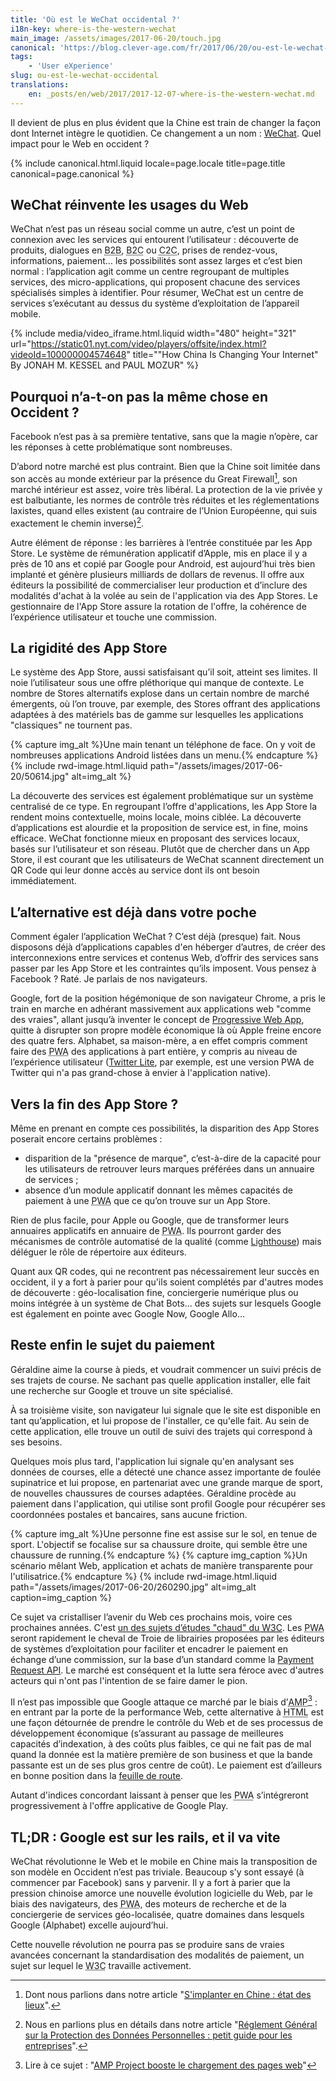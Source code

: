 ```yaml
---
title: 'Où est le WeChat occidental ?'
i18n-key: where-is-the-western-wechat
main_image: /assets/images/2017-06-20/touch.jpg
canonical: 'https://blog.clever-age.com/fr/2017/06/20/ou-est-le-wechat-occidental/'
tags:
    - 'User eXperience'
slug: ou-est-le-wechat-occidental
translations:
    en: _posts/en/web/2017/2017-12-07-where-is-the-western-wechat.md
---
```


Il devient de plus en plus évident que la Chine est train de changer la façon
dont Internet intègre le quotidien. Ce changement a un nom :
[WeChat](https://blog.clever-age.com/fr/2017/06/07/wechat-10-fonctionnalites-cles-pour-votre-entreprise/).
Quel impact pour le Web en occident ?

<!-- more -->

{% include canonical.html.liquid
    locale=page.locale
    title=page.title
    canonical=page.canonical
%}

## WeChat réinvente les usages du Web

WeChat n’est pas un réseau social comme un autre, c’est un point de connexion
avec les services qui entourent l’utilisateur : découverte de produits,
dialogues en <abbr lang="en" title="Business To Business">B2B</abbr>,
<abbr lang="en" title="Business To Consumer">B2C</abbr> ou
<abbr lang="en" title="Consumer To Consumer(s)">C2C</abbr>, prises de
rendez-vous, informations, paiement… les possibilités sont assez larges et c’est
bien normal : l’application agit comme un centre regroupant de multiples
services, des micro-applications, qui proposent chacune des services spécialisés
simples à identifier. Pour résumer, WeChat est un centre de services s’exécutant
au dessus du système d’exploitation de l’appareil mobile.

{% include media/video_iframe.html.liquid width="480" height="321" url="https://static01.nyt.com/video/players/offsite/index.html?videoId=100000004574648" title="&quot;How China Is Changing Your Internet&quot; By JONAH M. KESSEL and PAUL MOZUR" %}

## Pourquoi n’a-t-on pas la même chose en Occident ?

Facebook n’est pas à sa première tentative, sans que la magie n’opère, car les
réponses à cette problématique sont nombreuses.

D’abord notre marché est plus contraint. Bien que la Chine soit limitée dans son
accès au monde extérieur par la présence du Great Firewall[^gf], son marché
intérieur est assez, voire très libéral. La protection de la vie privée y est
balbutiante, les normes de contrôle très réduites et les réglementations
laxistes, quand elles existent (au contraire de l’Union Européenne, qui suis
exactement le chemin inverse)[^rgdp].

[^gf]:

    Dont nous parlions dans notre article
    "[S'implanter en Chine : état des lieux](https://blog.clever-age.com/fr/2014/07/28/s-implanter-en-chine-etat-des-lieux/)".

[^rgdp]:

    Nous en parlions plus en détails dans notre article
    "[Réglement Général sur la Protection des Données Personnelles : petit guide pour les entreprises](https://blog.clever-age.com/fr/2017/04/04/reglement-general-sur-la-protection-des-donnees-personnel-petit-guide-pour-entreprises_rgpd/)".

Autre élément de réponse : les barrières à l’entrée constituée par les App
Store. Le système de rémunération applicatif d’Apple, mis en place il y a près
de 10 ans et copié par Google pour Android, est aujourd’hui très bien implanté
et génère plusieurs milliards de dollars de revenus. Il offre aux éditeurs la
possibilité de commercialiser leur production et d’inclure des modalités d'achat
à la volée au sein de l'application via des App Stores. Le gestionnaire de l'App
Store assure la rotation de l'offre, la cohérence de l’expérience utilisateur et
touche une commission.

## La rigidité des App Store

Le système des App Store, aussi satisfaisant qu’il soit, atteint ses limites. Il
noie l’utilisateur sous une offre pléthorique qui manque de contexte. Le nombre
de Stores alternatifs explose dans un certain nombre de marché émergents, où
l’on trouve, par exemple, des Stores offrant des applications adaptées à des
matériels bas de gamme sur lesquelles les applications "classiques" ne tournent
pas.

{% capture img_alt %}Une main tenant un téléphone de face. On y voit de
nombreuses applications Android listées dans un menu.{% endcapture %}
{% include rwd-image.html.liquid
path="/assets/images/2017-06-20/50614.jpg"
alt=img_alt
%}

La découverte des services est également problématique sur un système centralisé
de ce type. En regroupant l’offre d'applications, les App Store la rendent moins
contextuelle, moins locale, moins ciblée. La découverte d’applications est
alourdie et la proposition de service est, in fine, moins efficace. WeChat
fonctionne mieux en proposant des services locaux, basés sur l’utilisateur et
son réseau. Plutôt que de chercher dans un App Store, il est courant que les
utilisateurs de WeChat scannent directement un QR Code qui leur donne accès au
service dont ils ont besoin immédiatement.

## L’alternative est déjà dans votre poche

Comment égaler l’application WeChat ? C’est déjà (presque) fait. Nous disposons
déjà d’applications capables d'en héberger d’autres, de créer des
interconnexions entre services et contenus Web, d’offrir des services sans
passer par les App Store et les contraintes qu’ils imposent. Vous pensez à
Facebook ? Raté. Je parlais de nos navigateurs.

Google, fort de la position hégémonique de son navigateur Chrome, a pris le
train en marche en adhérant massivement aux applications web "comme des vraies",
allant jusqu’à inventer le concept de
[Progressive Web App](https://blog.clever-age.com/fr/2016/12/29/les-progressive-web-apps-pour-booster-ux/),
quitte à disrupter son propre modèle économique là où Apple freine encore des
quatre fers. Alphabet, sa maison-mère, a en effet compris comment faire des
<abbr lang="en" title="Progressive Web Apps">PWA</abbr> des applications à part
entière, y compris au niveau de l’expérience utilisateur
([Twitter Lite](https://mobile.twitter.com/), par exemple, est une version PWA
de Twitter qui n'a pas grand-chose à envier à l'application native).

## Vers la fin des App Store ?

Même en prenant en compte ces possibilités, la disparition des App Stores
poserait encore certains problèmes :

-   disparition de la "présence de marque", c’est-à-dire de la capacité pour les
    utilisateurs de retrouver leurs marques préférées dans un annuaire de
    services ;
-   absence d’un module applicatif donnant les mêmes capacités de paiement à une
    <abbr lang="en" title="Progressive Web App">PWA</abbr> que ce qu’on trouve
    sur un App Store.

Rien de plus facile, pour Apple ou Google, que de transformer leurs annuaires
applicatifs en annuaire de
<abbr lang="en" title="Progressive Web Apps">PWA</abbr>. Ils pourront garder des
mécanismes de contrôle automatisé de la qualité (comme
[Lighthouse](https://developers.google.com/web/tools/lighthouse/)) mais déléguer
le rôle de répertoire aux éditeurs.

Quant aux QR codes, qui ne recontrent pas nécessairement leur succès en
occident, il y a fort à parier pour qu'ils soient complétés par d'autres modes
de découverte : géo-localisation fine, conciergerie numérique plus ou moins
intégrée à un système de Chat Bots… des sujets sur lesquels Google est également
en pointe avec Google Now, Google Allo…

## Reste enfin le sujet du paiement

Géraldine aime la course à pieds, et voudrait commencer un suivi précis de ses
trajets de course. Ne sachant pas quelle application installer, elle fait une
recherche sur Google et trouve un site spécialisé.

À sa troisième visite, son navigateur lui signale que le site est disponible en
tant qu’application, et lui propose de l'installer, ce qu'elle fait. Au sein de
cette application, elle trouve un outil de suivi des trajets qui correspond à
ses besoins.

Quelques mois plus tard, l'application lui signale qu'en analysant ses données
de courses, elle a détecté une chance assez importante de foulée supinatrice et
lui propose, en partenariat avec une grande marque de sport, de nouvelles
chaussures de courses adaptées. Géraldine procède au paiement dans
l'application, qui utilise sont profil Google pour récupérer ses coordonnées
postales et bancaires, sans aucune friction.

{% capture img_alt %}Une personne fine est assise sur le sol, en tenue de sport.
L'objectif se focalise sur sa chaussure droite, qui semble être une chaussure de
running.{% endcapture %} {% capture img_caption %}Un scénario mêlant Web,
application et achats de manière transparente pour
l'utilisatrice.{% endcapture %} {% include rwd-image.html.liquid
path="/assets/images/2017-06-20/260290.jpg"
alt=img_alt
caption=img_caption
%}

Ce sujet va cristalliser l’avenir du Web ces prochains mois, voire ces
prochaines années. C'est
[un des sujets d’études "chaud" du <abbr title="World Wide Web Consortium">W3C</abbr>](https://www.w3.org/Payments/ 'Web Payments at W3C: Making Payments Easy on the Web').
Les <abbr lang="en" title="Progressive Web Apps">PWA</abbr> seront rapidement le
cheval de Troie de librairies proposées par les éditeurs de systèmes
d’exploitation pour faciliter et encadrer le paiement en échange d’une
commission, sur la base d’un standard comme la
[Payment Request API](https://developers.google.com/web/fundamentals/discovery-and-monetization/payment-request/).
Le marché est conséquent et la lutte sera féroce avec d'autres acteurs qui n'ont
pas l'intention de se faire damer le pion.

Il n’est pas impossible que Google attaque ce marché par le biais
d’<abbr lang="en" title="Accelerated Mobile Pages">AMP</abbr>[^amp] : en entrant
par la porte de la performance Web, cette alternative à
<abbr lang="en" title="HyperText Markup Language, le fondement sémantique du Web">HTML</abbr>
est une façon détournée de prendre le contrôle du Web et de ses processus de
développement économique (s’assurant au passage de meilleures capacités
d’indexation, à des coûts plus faibles, ce qui ne fait pas de mal quand la
donnée est la matière première de son business et que la bande passante est un
de ses plus gros centre de coût). Le paiement est d’ailleurs en bonne position
dans la
[feuille de route](https://www.ampproject.org/roadmap/ 'Feuille de route du projet AMP').
</abbr>

Autant d'indices concordant laissant à penser que les
<abbr lang="en" title="Progressive Web Apps">PWA</abbr> s’intégreront
progressivement à l'offre applicative de Google Play.

[^amp]:

    Lire à ce sujet :
    "[AMP Project booste le chargement des pages web](https://blog.clever-age.com/fr/2016/02/08/amp-project-booste-le-chargement-des-pages-web/)"

## TL;DR : Google est sur les rails, et il va vite

WeChat révolutionne le Web et le mobile en Chine mais la transposition de son
modèle en Occident n’est pas triviale. Beaucoup s’y sont essayé (à commencer par
Facebook) sans y parvenir. Il y a fort à parier que la pression chinoise amorce
une nouvelle évolution logicielle du Web, par le biais des navigateurs, des
<abbr lang="en" title="Progressive Web Apps">PWA</abbr>, des moteurs de
recherche et de la conciergerie de services géo-localisée, quatre domaines dans
lesquels Google (Alphabet) excelle aujourd’hui.

Cette nouvelle révolution ne pourra pas se produire sans de vraies avancées
concernant la standardisation des modalités de paiement, un sujet sur lequel le
<abbr title="World Wide Web Consortium">W3C</abbr> travaille activement.
